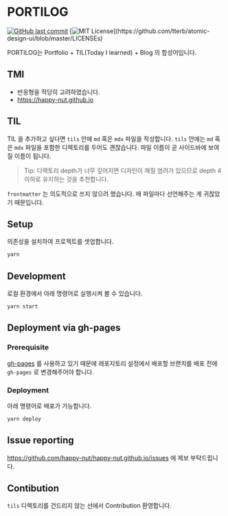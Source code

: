 # PORTILOG

[![GitHub last commit](https://img.shields.io/github/last-commit/google/skia.svg?style=flat)]()
[![MIT License](https://img.shields.io/apm/l/atomic-design-ui.svg?)](https://github.com/tterb/atomic-design-ui/blob/master/LICENSEs)

PORTILOG는 Portfolio + TIL(Today I learned) + Blog 의 합성어입니다.

## TMI

- 반응형을 적당히 고려하였습니다.
- https://happy-nut.github.io

## TIL

TIL 을 추가하고 싶다면 `tils` 안에 `md` 혹은 `mdx` 파일을 작성합니다. `tils` 안에는 `md` 혹은 `mdx` 파일을 포함한 디렉토리를
두어도 괜찮습니다. 파일 이름이 곧 사이드바에 보여질 이름이 됩니다.

> Tip: 디렉토리 depth가 너무 깊어지면 디자인이 깨질 염려가 있으므로 depth 4 이하로 유지하는 것을 추천합니다.

`frontmatter` 는 의도적으로 쓰지 않으려 했습니다. 매 파일마다 선언해주는 게 귀찮았기 때문입니다.

## Setup

의존성을 설치하여 프로젝트를 셋업합니다.

```bash
yarn
```

## Development

로컬 환경에서 아래 명령어로 실행시켜 볼 수 있습니다.

```bash
yarn start
```

## Deployment via gh-pages

### Prerequisite

[gh-pages](https://www.npmjs.com/package/gh-pages) 를 사용하고 있기 때문에 레포지토리 설정에서
배포할 브랜치를 배포 전에 `gh-pages` 로 변경해주어야 합니다.

### Deployment

아래 명령어로 배포가 가능합니다.

```bash
yarn deploy
```

## Issue reporting

https://github.com/happy-nut/happy-nut.github.io/issues 에 제보 부탁드립니다.

## Contibution

`tils` 디렉토리를 건드리지 않는 선에서 Contribution 환영합니다.

